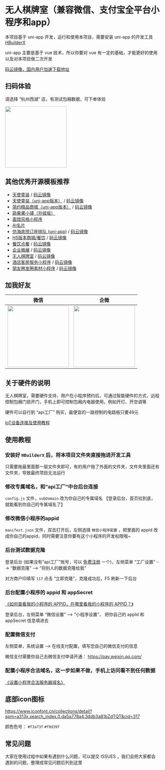 # 无人棋牌室（兼容微信、支付宝全平台小程序和app）

本项目基于 uni-app 开发，运行和使用本项目，需要安装 uni-app 的开发工具 [HBuilderX](https://hx.dcloud.net.cn/Tutorial/install/windows)

uni-app 主要是基于 vue 技术，所以你要对 vue 有一定的基础，才能更好的使用以及对本项目做二次开发

[码云镜像，国内用户加速下载地址](https://gitee.com/javazj/wurenqipai)

## 扫码体验

请选择 “杭州西湖” 店，有测试包厢数据，可下单体验

<img src="https://dcdn.it120.cc/2023/10/08/b44c0900-bd54-4251-b0a8-0648e772b487.jpg" width="200px">

## 其他优秀开源模板推荐
- [天使童装](https://github.com/EastWorld/wechat-app-mall)   /  [码云镜像](https://gitee.com/javazj/wechat-app-mall)
- [天使童装（uni-app版本）](https://github.com/gooking/uni-app-mall)  /   [码云镜像](https://gitee.com/javazj/uni-app-mall)
- [简约精品商城（uni-app版本）](https://github.com/gooking/uni-app--mini-mall)  /   [码云镜像](https://gitee.com/javazj/uni-app--mini-mall)
- [舔果果小铺（升级版）](https://github.com/gooking/TianguoguoXiaopu)
- [面馆风格小程序](https://gitee.com/javazj/noodle_shop_procedures)
- [AI名片](https://github.com/gooking/visitingCard)
- [仿海底捞订座排队 (uni-app)](https://github.com/gooking/dingzuopaidui)  /   [码云镜像](https://gitee.com/javazj/dingzuopaidui)
- [H5版本商城/餐饮](https://github.com/gooking/vueMinishop)  /  [码云镜像](https://gitee.com/javazj/vueMinishop)
- [餐饮点餐](https://github.com/woniudiancang/bee)  / [码云镜像](https://gitee.com/woniudiancang/bee)
- [企业微展](https://github.com/gooking/qiyeweizan)  / [码云镜像](https://gitee.com/javazj/qiyeweizan)
- [无人棋牌室](https://github.com/gooking/wurenqipai)  / [码云镜像](https://gitee.com/javazj/wurenqipai)
- [酒店客房服务小程序](https://github.com/gooking/hotelRoomService)  / [码云镜像](https://gitee.com/javazj/hotelRoomService)
- [朋友圈发圈素材小程序](https://github.com/gooking/moments)  / [码云镜像](https://gitee.com/javazj/moments)

## 加我好友

| 微信 | 企微 |
| :------: | :------: |
| <img src="https://dcdn.it120.cc/2021/09/13/61a80363-9085-4a10-9447-e276a3d40ab3.jpeg" width="200px"> | <img src="https://dcdn.it120.cc/2023/08/19/d834dda1-b618-4a82-818d-05cd13fedddd.png" width="200px"> |

## 关于硬件的说明

无人棋牌室，需要硬件支持，用户在小程序预约后，可通过智能硬件的方式，远程控制包厢门锁开门，手机上即可控制包厢内电器使用，例如开灯、开空调等

硬件可以自行到 “api工厂” 购买，最便宜的一路控制的电路板只要49元

[IoT设备连接及使用教程](https://www.yuque.com/apifm/doc/yzrzn79c61h092vi)

## 使用教程

### 安装好 `HBuilderX` 后，将本项目文件夹直接拖进开发工具
只需要拖最里面那一层文件夹即可，有的用户拖了外面的文件夹，文件夹里面还有文件夹，导致最终项目无法运行
### 修改专属域名，和“api工厂”中台后台连接
`config.js` 文件，`subDomain` 改为你自己的专属域名 【登录后台，首页拉到底，就能看到你自己的专属域名了】
### 修改微信小程序的appid
`manifest.json` 文件，双击打开后，左侧选择 `微信小程序配置` ，把里面的 appid 改成你自己的appid，同时需要注意你要有这个小程序的开发权限哦~

### 后台测试数据克隆

登录后台 (如果没有“api工厂”账号，可以 [免费注册](https://admin.it120.cc/) 一个)，左侧菜单 “工厂设置” --> “数据克隆” --> “将别人的数据克隆给我”

对方商户ID填写 `117` 点击 “立即克隆”，克隆成功后，F5 刷新一下后台

### 后台配置小程序的 appid 和 appSecret

[《如何查看我的小程序的 APPID，在哪里看我的小程序的 APPID？》](https://jingyan.baidu.com/article/642c9d340305e3644a46f795.html)

登录后台，左侧菜单 “微信设置” --> “小程序设置”， 把你自己的 appId 和 appSecret 信息填进去

### 配置微信支付

左侧菜单，系统设置 -->  在线支付配置，填写您自己的微信支付的信息

微信支付需要你自己去微信支付申请开通： https://pay.weixin.qq.com/

### 配置小程序合法域名，这一步如果不做，手机上访问看不到任何数据

[《设置小程序合法服务器域名》](https://www.yuque.com/apifm/doc/tvpou9)

## 底部icon图标

https://www.iconfont.cn/collections/detail?spm=a313x.search_index.0.da5a778a4.3ddb3a81bZdTQT&cid=317

颜色色号： `#f3a73f` `#f9d39f`


## 常见问题

大家在使用过程中如果有遇到什么问题，可以提交 ISSUES ，我们会把大家都会遇到的问题，整理成常见问题后列到这里 

